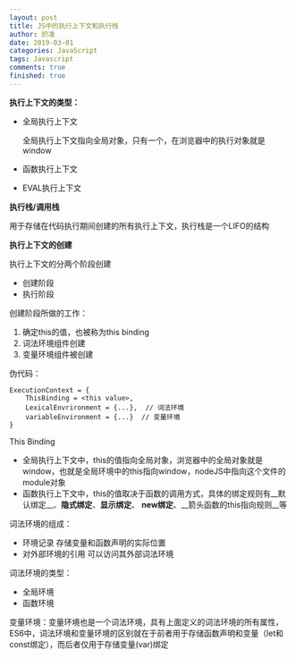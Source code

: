 ```yaml
---
layout: post
title: JS中的执行上下文和执行栈
author: 炽凌
date: 2019-03-01
categories: JavaScript
tags: Javascript
comments: true
finished: true
---
```

__执行上下文的类型：__

- 全局执行上下文

  全局执行上下文指向全局对象，只有一个，在浏览器中的执行对象就是window

- 函数执行上下文

- EVAL执行上下文

__执行栈/调用栈__

用于存储在代码执行期间创建的所有执行上下文，执行栈是一个LIFO的结构

__执行上下文的创建__

执行上下文的分两个阶段创建

- 创建阶段
- 执行阶段

创建阶段所做的工作：

1. 确定this的值，也被称为this binding
2. 词法环境组件创建
3. 变量环境组件被创建

伪代码：

```
ExecutionContext = {
    ThisBinding = <this value>,
    LexicalEnvrironment = {...},  // 词法环境
    variableEnvironment = {...}  // 变量环境
}
```

This Binding

- 全局执行上下文中，this的值指向全局对象，浏览器中的全局对象就是window，也就是全局环境中的this指向window，nodeJS中指向这个文件的module对象
- 函数执行上下文中，this的值取决于函数的调用方式，具体的绑定规则有__默认绑定__、__隐式绑定__、__显示绑定__、 __new绑定__、__箭头函数的this指向规则__等

词法环境的组成：

- 环境记录   存储变量和函数声明的实际位置
- 对外部环境的引用   可以访问其外部词法环境

词法环境的类型：

- 全局环境
- 函数环境

变量环境：变量环境也是一个词法环境，具有上面定义的词法环境的所有属性，ES6中，词法环境和变量环境的区别就在于前者用于存储函数声明和变量（let和const绑定），而后者仅用于存储变量(var)绑定